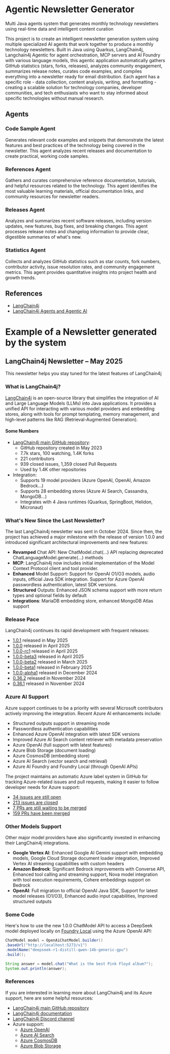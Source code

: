 # Agentic Newsletter Generator

Multi Java agents system that generates monthly technology newsletters using real-time data and intelligent content curation

This project is to create an intelligent newsletter generation system using multiple specialized AI agents that work together to produce a monthly technology newsletters. Built in Java using Quarkus, LangChain4j, Langchain4j Agentic for agent orchestration, MCP servers and AI Foundry with various language models, this agentic application automatically gathers GitHub statistics (stars, forks, releases), analyzes community engagement, summarizes release notes, curates code examples, and compiles everything into a newsletter ready for email distribution. Each agent has a specific role - data collection, content analysis, writing, and formatting - creating a scalable solution for technology companies, developer communities, and tech enthusiasts who want to stay informed about specific technologies without manual research.

## Agents

### Code Sample Agent

Generates relevant code examples and snippets that demonstrate the latest features and best practices of the technology being covered in the newsletter. This agent analyzes recent releases and documentation to create practical, working code samples.

### References Agent

Gathers and curates comprehensive reference documentation, tutorials, and helpful resources related to the technology. This agent identifies the most valuable learning materials, official documentation links, and community resources for newsletter readers.

### Releases Agent

Analyzes and summarizes recent software releases, including version updates, new features, bug fixes, and breaking changes. This agent processes release notes and changelog information to provide clear, digestible summaries of what's new.

### Statistics Agent

Collects and analyzes GitHub statistics such as star counts, fork numbers, contributor activity, issue resolution rates, and community engagement metrics. This agent provides quantitative insights into project health and growth trends.

## References

* [LangChain4j](https://docs.langchain4j.dev)
* [LangChain4j Agents and Agentic AI](https://docs.langchain4j.dev/tutorials/agents)

# Example of a Newsletter generated by the system

## LangChain4j Newsletter – May 2025

This newsletter helps you stay tuned for the latest features of LangChain4j

### What is LangChain4j?
[LangChain4j](https://docs.langchain4j.dev/) is an open-source library that simplifies the integration of AI and Large Language Models (LLMs) into Java applications. It provides a unified API for interacting with various model providers and embedding stores, along with tools for prompt templating, memory management, and high-level patterns like RAG (Retrieval-Augmented Generation).

#### Some Numbers

* [LangChain4j main GitHub repository](https://github.com/langchain4j/langchain4j):
  * GitHub repository created in May 2023
  * 7.7k stars, 100 watching, 1.4K forks
  * 221 contributors
  * 939 closed issues, 1,359 closed Pull Requests
  * Used by 1.4K other repositories
* Integration:
  * Supports 19 model providers (Azure OpenAI, OpenAI, Amazon Bedrock…)
  * Supports 28 embedding stores (Azure AI Search, Cassandra, MongoDB…)
  * Integrates with 4 Java runtimes (Quarkus, SpringBoot, Helidon, Micronaut)

### What's New Since the Last Newsletter?

The last LangChain4j newsletter was sent in October 2024. Since then, the project has achieved a major milestone with the release of version 1.0.0 and introduced significant architectural improvements and new features:

* **Revamped** Chat API: New ChatModel.chat(...) API replacing deprecated ChatLanguageModel.generate(...) methods
* **MCP**: LangChain4j now includes initial implementation of the Model Context Protocol client and tool provider.
* **Enhanced** Model Support: Support for OpenAI O1/O3 models, audio inputs, official Java SDK integration. Support for Azure OpenAI passwordless authentication, latest SDK versions.
* **Structured** Outputs: Enhanced JSON schema support with more return types and optional fields by default
* **Integrations**: MariaDB embedding store, enhanced MongoDB Atlas support

### Release Pace

LangChain4j continues its rapid development with frequent releases:
* [1.0.1](https://github.com/langchain4j/langchain4j/releases/tag/1.0.1) released in May 2025
* [1.0.0](https://github.com/langchain4j/langchain4j/releases/tag/1.0.0) released in April 2025
* [1.0.0-rc1](https://github.com/langchain4j/langchain4j/releases/tag/1.0.0-rc1) released in April 2025
* [1.0.0-beta3](https://github.com/langchain4j/langchain4j/releases/tag/1.0.0-beta3) released in April 2025
* [1.0.0-beta2](https://github.com/langchain4j/langchain4j/releases/tag/1.0.0-beta2) released in March 2025
* [1.0.0-beta1](https://github.com/langchain4j/langchain4j/releases/tag/1.0.0-beta1) released in February 2025
* [1.0.0-alpha1](https://github.com/langchain4j/langchain4j/releases/tag/1.0.0-alpha1) released in December 2024
* [0.36.2](https://github.com/langchain4j/langchain4j/releases/tag/0.36.2) released in November 2024
* [0.36.1](https://github.com/langchain4j/langchain4j/releases/tag/0.36.1) released in November 2024

### Azure AI Support

Azure support continues to be a priority with several Microsoft contributors actively improving the integration. Recent Azure AI enhancements include:
* Structured outputs support in streaming mode
* Passwordless authentication capabilities
* Enhanced Azure OpenAI integration with latest SDK versions
* Improved Azure AI Search content retriever with metadata preservation
* Azure OpenAI (full support with latest features)
* Azure Blob Storage (document loading)
* Azure CosmosDB (embedding store)
* Azure AI Search (vector search and retrieval)
* Azure AI Foundry and Foundry Local (through OpenAI APIs)

The project maintains an automatic Azure label system in GitHub for tracking Azure-related issues and pull requests, making it easier to follow developer needs for Azure support:
* [34 issues are still open](https://github.com/langchain4j/langchain4j/labels/Azure)
* [213 issues are closed](https://github.com/langchain4j/langchain4j/issues?q=label%3AAzure+is%3Aclosed)
* [7 PRs are still waiting to be merged](https://github.com/langchain4j/langchain4j/pulls?q=is%3Apr+label%3AAzure+is%3Aclosed)
* [159 PRs have been merged](https://github.com/langchain4j/langchain4j/pulls?q=is%3Apr+label%3AAzure+is%3Aclosed)

### Other Models Support

Other major model providers have also significantly invested in enhancing their LangChain4j integrations.
* **Google Vertex AI**: Enhanced Google AI Gemini support with embedding models, Google Cloud Storage document loader integration, Improved Vertex AI streaming capabilities with custom headers
* **Amazon Bedrock**: Significant Bedrock improvements with Converse API, Enhanced tool calling and streaming support, Nova model integration with tool execution requirements, Cohere embeddings support on Bedrock
* **OpenAI**: Full migration to official OpenAI Java SDK, Support for latest model releases (O1/O3), Enhanced audio input capabilities, Improved structured outputs

### Some Code

Here's how to use the new 1.0.0 ChatModel API to access a DeepSeek model deployed locally on [Foundry Local](https://github.com/microsoft/Foundry-Local) using the Azure OpenAI API:

```java
ChatModel model = OpenAiChatModel.builder()
.baseUrl("http://localhost:5273/v1")
.modelName("deepseek-r1-distill-qwen-14b-generic-gpu")
.build();

String answer = model.chat("What is the best Pink Floyd album?");
System.out.println(answer);
```

### References

If you are interested in learning more about LangChain4j and its Azure support, here are some helpful resources:
* [LangChain4j main GitHub repository](https://github.com/langchain4j/langchain4j)
* [LangChain4j documentation](https://docs.langchain4j.dev/)
* [LangChain4j Discord channel](https://discord.gg/Q8rGAztc)
* Azure support:
  * [Azure OpenAI](https://github.com/langchain4j/langchain4j/tree/main/langchain4j-azure-open-ai)
  * [Azure AI Search](https://github.com/langchain4j/langchain4j/tree/main/langchain4j-azure-ai-search)
  * [Azure CosmosDB](https://github.com/langchain4j/langchain4j/tree/main/langchain4j-azure-cosmos-nosql)
  * [Azure Blob Storage](https://github.com/langchain4j/langchain4j/tree/main/document-loaders/langchain4j-document-loader-azure-storage-blob)
